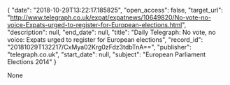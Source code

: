 {
  "date": "2018-10-29T13:22:17.185825", 
  "open_access": false, 
  "target_url": "http://www.telegraph.co.uk/expat/expatnews/10649820/No-vote-no-voice-Expats-urged-to-register-for-European-elections.html", 
  "description": null, 
  "end_date": null, 
  "title": "Daily Telegraph: No vote, no voice: Expats urged to register for European elections", 
  "record_id": "20181029T132217/CxMya02Krg0zFdz3tdbTnA==", 
  "publisher": "telegraph.co.uk", 
  "start_date": null, 
  "subject": "European Parliament Elections 2014"
}

None